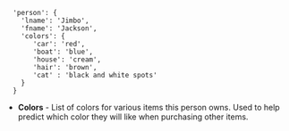 ```
  'person': {
    'lname': 'Jimbo',
    'fname': 'Jackson',
    'colors': {
       'car': 'red',
       'boat': 'blue',
       'house': 'cream',
       'hair': 'brown',
       'cat' : 'black and white spots'
    }
  } 
```

* **Colors** - List of colors for various items this person owns.  Used to help predict which color they will like when purchasing other items.